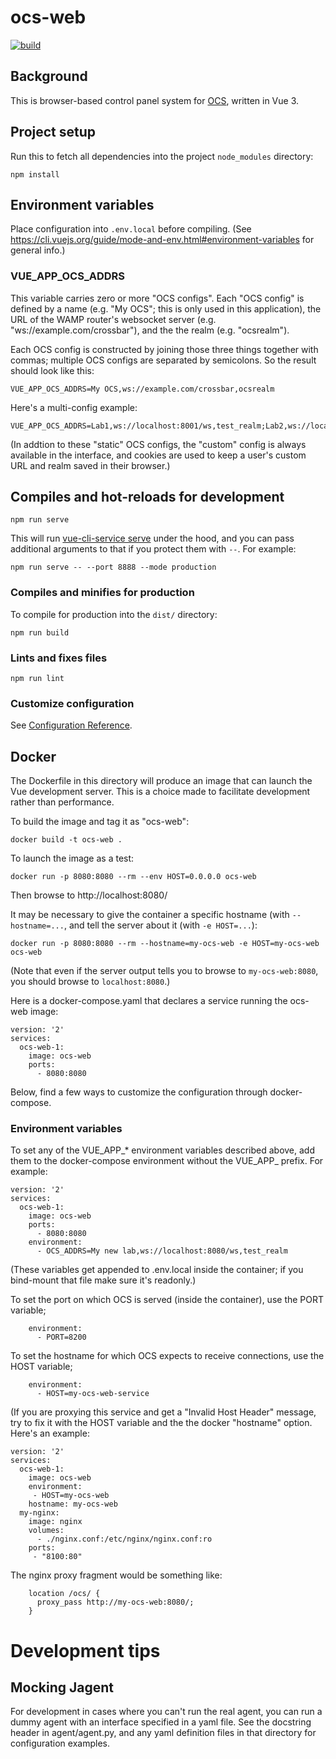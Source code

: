 # ocs-web

[![build](https://img.shields.io/github/workflow/status/simonsobs/ocs-web/Publish%20Docker%20Image%20to%20Registry)](https://github.com/simonsobs/ocs-web/actions/workflows/build.yaml)

## Background

This is browser-based control panel system for
[OCS](https://github.com/simonsobs/ocs), written in Vue 3.

## Project setup

Run this to fetch all dependencies into the project `node_modules`
directory:

``` npm install ```

## Environment variables

Place configuration into `.env.local` before compiling.  (See
https://cli.vuejs.org/guide/mode-and-env.html#environment-variables
for general info.)

### VUE_APP_OCS_ADDRS

This variable carries zero or more "OCS configs".  Each "OCS config"
is defined by a name (e.g. "My OCS"; this is only used in this
application), the URL of the WAMP router's websocket server
(e.g. "ws://example.com/crossbar"), and the the realm
(e.g. "ocsrealm").

Each OCS config is constructed by joining those three things together
with commas; multiple OCS configs are separated by semicolons.  So the
result should look like this:

```
VUE_APP_OCS_ADDRS=My OCS,ws://example.com/crossbar,ocsrealm
```

Here's a multi-config example:
```
VUE_APP_OCS_ADDRS=Lab1,ws://localhost:8001/ws,test_realm;Lab2,ws://localhost:8002/ws,test_realm
```

(In addtion to these "static" OCS configs, the "custom" config is
always available in the interface, and cookies are used to keep a
user's custom URL and realm saved in their browser.)

## Compiles and hot-reloads for development


```
npm run serve
```

This will run [vue-cli-service
serve](https://cli.vuejs.org/guide/cli-service.html#vue-cli-service-serve)
under the hood, and you can pass additional arguments to that if you
protect them with `--`.  For example:

```
npm run serve -- --port 8888 --mode production
```

### Compiles and minifies for production

To compile for production into the `dist/` directory:

```
npm run build
```

### Lints and fixes files

```
npm run lint
```

### Customize configuration
See [Configuration Reference](https://cli.vuejs.org/config/).


## Docker

The Dockerfile in this directory will produce an image that can launch
the Vue development server.  This is a choice made to facilitate
development rather than performance.

To build the image and tag it as "ocs-web":
```
docker build -t ocs-web .
```

To launch the image as a test:
```
docker run -p 8080:8080 --rm --env HOST=0.0.0.0 ocs-web
```

Then browse to http://localhost:8080/

It may be necessary to give the container a specific hostname (with
`--hostname=...`, and tell the server about it (with `-e HOST=...`):

```
docker run -p 8080:8080 --rm --hostname=my-ocs-web -e HOST=my-ocs-web ocs-web
```

(Note that even if the server output tells you to browse to
`my-ocs-web:8080`, you should browse to `localhost:8080`.)

Here is a docker-compose.yaml that declares a service running the
ocs-web image:
```
version: '2'
services:
  ocs-web-1:
    image: ocs-web
    ports:
      - 8080:8080
```

Below, find a few ways to customize the configuration through
docker-compose.

### Environment variables

To set any of the VUE_APP_* environment variables described above, add
them to the docker-compose environment without the VUE_APP_ prefix.
For example:
```
version: '2'
services:
  ocs-web-1:
    image: ocs-web
    ports:
      - 8080:8080
    environment:
      - OCS_ADDRS=My new lab,ws://localhost:8080/ws,test_realm
```

(These variables get appended to .env.local inside the container; if
you bind-mount that file make sure it's readonly.)

To set the port on which OCS is served (inside the container), use the
PORT variable;
```
    environment:
      - PORT=8200
```

To set the hostname for which OCS expects to receive connections, use
the HOST variable;
```
    environment:
      - HOST=my-ocs-web-service
```

(If you are proxying this service and get a "Invalid Host Header"
message, try to fix it with the HOST variable and the the docker
"hostname" option.  Here's an example:

```
version: '2'
services:
  ocs-web-1:
    image: ocs-web
    environment:
     - HOST=my-ocs-web
    hostname: my-ocs-web
  my-nginx:
    image: nginx
    volumes:
      - ./nginx.conf:/etc/nginx/nginx.conf:ro
    ports:
     - "8100:80"
```

The nginx proxy fragment would be something like:
```
    location /ocs/ {
      proxy_pass http://my-ocs-web:8080/;
    }
```

# Development tips

## Mocking Jagent

For development in cases where you can't run the real agent, you can
run a dummy agent with an interface specified in a yaml file.  See the
docstring header in agent/agent.py, and any yaml definition files in
that directory for configuration examples.
